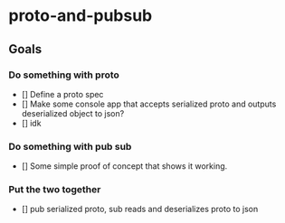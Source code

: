 # proto-and-pubsub

## Goals

### Do something with proto
- [] Define a proto spec
- [] Make some console app that accepts serialized proto and outputs deserialized object to json?
- [] idk

### Do something with pub sub
- [] Some simple proof of concept that shows it working.

### Put the two together
- [] pub serialized proto, sub reads and deserializes proto to json